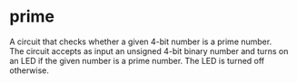 # prime
A circuit that checks whether a given 4-bit number is a prime number.  
The circuit accepts as input an unsigned 4-bit binary number and turns on an LED if the given number is a prime number.
The LED is turned off otherwise.